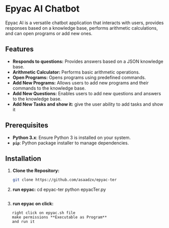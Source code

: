 # Epyac AI Chatbot

Epyac AI is a versatile chatbot application that interacts with users, provides responses based on a knowledge base, performs arithmetic calculations, and can open programs or add new ones.

## Features

- **Responds to questions:** Provides answers based on a JSON knowledge base.
- **Arithmetic Calculator:** Performs basic arithmetic operations.
- **Open Programs:** Opens programs using predefined commands.
- **Add New Programs:** Allows users to add new programs and their commands to the knowledge base.
- **Add New Questions:** Enables users to add new questions and answers to the knowledge base.
- **Add New Tasks and show it:** give the user ability to add tasks and show it

## Prerequisites

- **Python 3.x**: Ensure Python 3 is installed on your system.
- **`pip`**: Python package installer to manage dependencies.

## Installation

1. **Clone the Repository:**

   ```bash
   git clone https://github.com/asaadzx/epyac-ter
   ```
2. **run epyac:**
   cd epyac-ter
   python epyacTer.py
   ```
3. **run epyac on click:**
```
   right click on epyac.sh file
   make permissions **Executable as Program**
   and run it 
```
